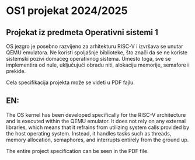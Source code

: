 # OS1 projekat 2024/2025

## Projekat iz predmeta Operativni sistemi 1

OS jezgro je posebno razvijeno za arhitekturu RISC-V i izvršava se unutar QEMU emulatora. Ne koristi spoljašnje biblioteke, što znači da se ne koriste sistemski pozivi domaćeg operativnog sistema. Umesto toga, sve se implementira od nule, uključujući obradu niti, alokaciju memorije, semafore i prekide.

Cela specifikacija projekta može se videti u PDF fajlu.

## EN:

The OS kernel has been developed specifically for the RISC-V architecture and is executed within the QEMU emulator. It does not rely on any external libraries, which means that it refrains from utilizing system calls provided by the host operating system. Instead, it handles tasks such as threads, memory allocation, semaphores, and interrupts entirely from the ground up.

The entire project specification can be seen in the PDF file.
